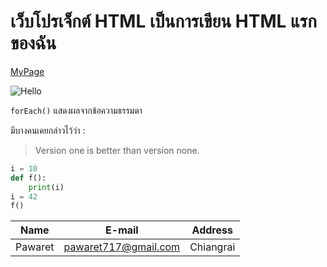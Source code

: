 # เว็บโปรเจ็กต์ HTML เป็นการเขียน HTML แรกของฉัน

[MyPage](https://pawaret717.github.io/HTML-MuslimUP/ "My First Page")

![Hello](https://pawaret717.github.io/HTML-MuslimUP/Images/%E0%B8%A3%E0%B8%B9%E0%B8%9B%E0%B8%8A%E0%B8%A1%E0%B8%A3%E0%B8%A1%E0%B8%AB%E0%B8%99%E0%B9%89%E0%B8%B2%E0%B8%AB%E0%B8%A5%E0%B8%B1%E0%B8%81.jpg)

`forEach()` แสดงผลจากข้อความธรรมดา

มีบางคนเคยกล่าวไว้ว่า :
>Version one is better than version none.

```Python
i = 10
def f():
    print(i)
i = 42
f()
```
|Name|E-mail|Address|
|----|------|-------|
|Pawaret|pawaret717@gmail.com|Chiangrai|
